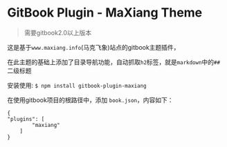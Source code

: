 GitBook Plugin - MaXiang Theme
==============

>	需要gitbook2.0以上版本

这是基于`www.maxiang.info`(马克飞象)站点的gitbook主题插件，

在此主题的基础上添加了目录导航功能，自动抓取`h2`标签，就是`markdown`中的`##`二级标题

安装使用: ```$ npm install gitbook-plugin-maxiang```

在使用gitbook项目的根路径中，添加 `book.json`，内容如下：

```
{
"plugins": [
        "maxiang"
    ]
}
```